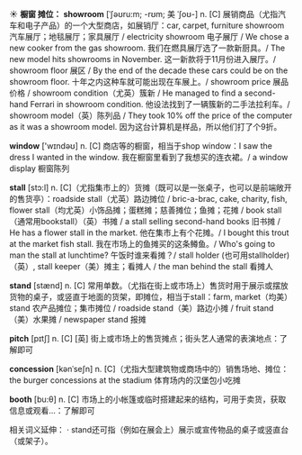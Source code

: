 ☀ <span class="category">**橱窗 摊位：**</span>
<span class="vocabulary">**showroom**</span> [ˈʃəʊru:m; -rʊm; 美 ˈʃoʊ-]
<span class="definition">n. [C] 展销商品（尤指汽车和电子产品）的一个大型商店，如展销厅：</span>car, carpet, furniture showroom 汽车展厅；地毯展厅；家具展厅 / electricity showroom 电子展厅 / We chose a new cooker from the gas showroom. 我们在燃具展厅选了一款新厨具。/ The new model hits showrooms in November. 这一新款将于11月份进入展厅。/ showroom floor 展区 / By the end of the decade these cars could be on the showroom floor. 十年之内这种车就可能出现在车展上。/ showroom price 展品价格 / showroom condition（尤英）簇新 / He managed to find a second-hand Ferrari in showroom condition. 他设法找到了一辆簇新的二手法拉利车。/ showroom model（英）陈列品 / They took 10% off the price of the computer as it was a showroom model. 因为这台计算机是样品，所以他们打了个9折。

<span class="vocabulary">**window**</span> ['wɪndəʊ] 
<span class="definition">n. [C] 商店等的橱窗，相当于shop window：</span>I saw the dress I wanted in the window. 我在橱窗里看到了我想买的连衣裙。/ a window display 橱窗陈列
           
<span class="vocabulary">**stall**</span> [stɔ:l]
<span class="definition">n. [C]（尤指集市上的）货摊（既可以是一张桌子，也可以是前端敞开的售货亭）：</span>roadside stall（尤英）路边摊位 / bric-a-brac, cake, charity, fish, flower stall（均尤英）小饰品摊；蛋糕摊；慈善摊位；鱼摊；花摊 / book stall（通常用bookstall）（英）书摊 / a stall selling second-hand books 旧书摊 / He has a flower stall in the market. 他在集市上有个花摊。/ I bought this trout at the market fish stall. 我在市场上的鱼摊买的这条鳟鱼。/ Who's going to man the stall at lunchtime? 午饭时谁来看摊？/ stall holder (也可用stallholder)（英）, stall keeper（美）摊主；看摊人 / the man behind the stall 看摊人

<span class="vocabulary">**stand**</span> [stænd] 
<span class="definition">n. [C] 常用单数。（尤指在街上或市场上）售货时用于展示或摆放货物的桌子，或竖直于地面的货架，即摊位，相当于stall：</span>farm, market（均美）stand 农产品摊位；集市摊位 / roadside stand（美）路边小摊 / fruit stand（美）水果摊 / newspaper stand 报摊
           
<span class="vocabulary">**pitch**</span> [pɪtʃ]
<span class="definition">n. [C] [英] 街上或市场上的售货摊点；街头艺人通常的表演地点：</span>了解即可
            
<span class="vocabulary">**concession**</span> [kənˈseʃn]
<span class="definition">n. [C]（尤指大型建筑物或商场中的）销售场地、摊位：</span>the burger concessions at the stadium 体育场内的汉堡包小吃摊

<span class="vocabulary">**booth**</span> [bu:θ] 
<span class="definition">n. [C] 市场上的小帐篷或临时搭建起来的结构，可用于卖货，获取信息或观看…：</span>了解即可

相关词义延伸：
· stand还可指（例如在展会上）展示或宣传物品的桌子或竖直台（或架子）。

